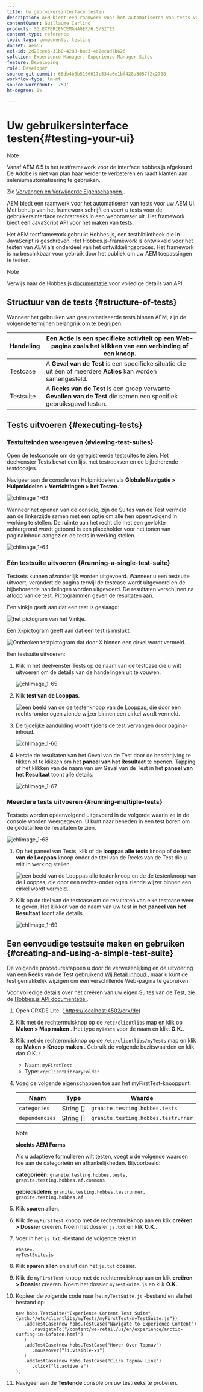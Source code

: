 ```yaml
---
title: Uw gebruikersinterface testen
description: AEM biedt een raamwerk voor het automatiseren van tests voor uw AEM UI
contentOwner: Guillaume Carlino
products: SG_EXPERIENCEMANAGER/6.5/SITES
content-type: reference
topic-tags: components, testing
docset: aem65
exl-id: 2d28cee6-31b0-4288-bad3-4d2ecad7b626
solution: Experience Manager, Experience Manager Sites
feature: Developing
role: Developer
source-git-commit: 66db4b0b5106617c534b6e1bf428a3057f2c2708
workflow-type: tm+mt
source-wordcount: '759'
ht-degree: 0%

---
```


# Uw gebruikersinterface testen{#testing-your-ui}

>[!NOTE]
>
>Vanaf AEM 6.5 is het testframework voor de interface hobbes.js afgekeurd. De Adobe is niet van plan haar verder te verbeteren en raadt klanten aan seleniumautomatisering te gebruiken.
>
>Zie [ Vervangen en Verwijderde Eigenschappen ](/help/release-notes/deprecated-removed-features.md).

AEM biedt een raamwerk voor het automatiseren van tests voor uw AEM UI. Met behulp van het framework schrijft en voert u tests voor de gebruikersinterface rechtstreeks in een webbrowser uit. Het framework biedt een JavaScript API voor het maken van tests.

Het AEM testframework gebruikt Hobbes.js, een testbibliotheek die in JavaScript is geschreven. Het Hobbes.js-framework is ontwikkeld voor het testen van AEM als onderdeel van het ontwikkelingsproces. Het framework is nu beschikbaar voor gebruik door het publiek om uw AEM toepassingen te testen.

>[!NOTE]
>
>Verwijs naar de Hobbes.js [ documentatie ](https://developer.adobe.com/experience-manager/reference-materials/6-5/test-api/index.html) voor volledige details van API.

## Structuur van de tests {#structure-of-tests}

Wanneer het gebruiken van geautomatiseerde tests binnen AEM, zijn de volgende termijnen belangrijk om te begrijpen:

| Handeling | Een **Actie** is een specifieke activiteit op een Web-pagina zoals het klikken van een verbinding of een knoop. |
|---|---|
| Testcase | A **Geval van de Test** is een specifieke situatie die uit één of meerdere **Acties** kan worden samengesteld. |
| Testsuite | A **Reeks van de Test** is een groep verwante **Gevallen van de Test** die samen een specifiek gebruiksgeval testen. |

## Tests uitvoeren {#executing-tests}

### Testuiteinden weergeven {#viewing-test-suites}

Open de testconsole om de geregistreerde testsuites te zien. Het deelvenster Tests bevat een lijst met testreeksen en de bijbehorende testdoosjes.

Navigeer aan de console van Hulpmiddelen via **Globale Navigatie > Hulpmiddelen > Verrichtingen > het Testen**.

![ chlimage_1-63 ](assets/chlimage_1-63.png)

Wanneer het openen van de console, zijn de Suites van de Test vermeld aan de linkerzijde samen met een optie om alle hen opeenvolgend in werking te stellen. De ruimte aan het recht die met een gevlokte achtergrond wordt getoond is een placeholder voor het tonen van paginainhoud aangezien de tests in werking stellen.

![ chlimage_1-64 ](assets/chlimage_1-64.png)

### Eén testsuite uitvoeren {#running-a-single-test-suite}

Testsets kunnen afzonderlijk worden uitgevoerd. Wanneer u een testsuite uitvoert, verandert de pagina terwijl de testcase wordt uitgevoerd en de bijbehorende handelingen worden uitgevoerd. De resultaten verschijnen na afloop van de test. Pictogrammen geven de resultaten aan.

Een vinkje geeft aan dat een test is geslaagd:

![ het pictogram van het Vinkje.](do-not-localize/chlimage_1-2.png)

Een X-pictogram geeft aan dat een test is mislukt:

![ Ontbroken testpictogram dat door X binnen een cirkel wordt vermeld.](do-not-localize/chlimage_1-3.png)

Een testsuite uitvoeren:

1. Klik in het deelvenster Tests op de naam van de testcase die u wilt uitvoeren om de details van de handelingen uit te vouwen.

   ![ chlimage_1-65 ](assets/chlimage_1-65.png)

1. Klik **test van de Looppas**.

   ![ een beeld van de de testenknoop van de Looppas, die door een rechts-onder ogen ziende wijzer binnen een cirkel wordt vermeld.](do-not-localize/chlimage_1-4.png)

1. De tijdelijke aanduiding wordt tijdens de test vervangen door pagina-inhoud.

   ![ chlimage_1-66 ](assets/chlimage_1-66.png)

1. Herzie de resultaten van het Geval van de Test door de beschrijving te tikken of te klikken om het **paneel van het Resultaat** te openen. Tapping of het klikken van de naam van uw Geval van de Test in het **paneel van het Resultaat** toont alle details.

   ![ chlimage_1-67 ](assets/chlimage_1-67.png)

### Meerdere tests uitvoeren {#running-multiple-tests}

Testsets worden opeenvolgend uitgevoerd in de volgorde waarin ze in de console worden weergegeven. U kunt naar beneden in een test boren om de gedetailleerde resultaten te zien.

![ chlimage_1-68 ](assets/chlimage_1-68.png)

1. Op het paneel van Tests, klik of de **looppas alle tests** knoop of de **test van de Looppas** knoop onder de titel van de Reeks van de Test die u wilt in werking stellen.

   ![ een beeld van de Looppas alle testenknoop en de de testenknoop van de Looppas, die door een rechts-onder ogen ziende wijzer binnen een cirkel wordt vermeld.](do-not-localize/chlimage_1-5.png)

1. Klik op de titel van de testcase om de resultaten van elke testcase weer te geven. Het klikken van de naam van uw test in het **paneel van het Resultaat** toont alle details.

   ![ chlimage_1-69 ](assets/chlimage_1-69.png)

## Een eenvoudige testsuite maken en gebruiken {#creating-and-using-a-simple-test-suite}

De volgende procedurestappen u door de verwezenlijking en de uitvoering van een Reeks van de Test gebruikend [ Wij.Retail inhoud ](/help/sites-developing/we-retail.md), maar u kunt de test gemakkelijk wijzigen om een verschillende Web-pagina te gebruiken.

Voor volledige details over het creëren van uw eigen Suites van de Test, zie de [ Hobbes.js API documentatie ](https://developer.adobe.com/experience-manager/reference-materials/6-5/test-api/index.html).

1. Open CRXDE Lite. ([ https://localhost:4502/crx/de](https://localhost:4502/crx/de))
1. Klik met de rechtermuisknop op de `/etc/clientlibs` map en klik op **Maken > Map maken** . Het type `myTests` voor de naam en klikt **O.K.**.
1. Klik met de rechtermuisknop op de `/etc/clientlibs/myTests` map en klik op **Maken > Knoop maken** . Gebruik de volgende bezitswaarden en klik dan O.K. **&#x200B;**:

   * Naam: `myFirstTest`
   * Type: `cq:ClientLibraryFolder`

1. Voeg de volgende eigenschappen toe aan het myFirstTest-knooppunt:

   | Naam | Type | Waarde |
   |---|---|---|
   | `categories` | String [] | `granite.testing.hobbes.tests` |
   | `dependencies` | String [] | `granite.testing.hobbes.testrunner` |

   >[!NOTE]
   >
   >**slechts AEM Forms**
   >
   >
   >Als u adaptieve formulieren wilt testen, voegt u de volgende waarden toe aan de categorieën en afhankelijkheden. Bijvoorbeeld:
   >
   >
   >**categorieën**: `granite.testing.hobbes.tests, granite.testing.hobbes.af.commons`
   >
   >
   >**gebiedsdelen**: `granite.testing.hobbes.testrunner, granite.testing.hobbes.af`

1. Klik **sparen allen**.
1. Klik de `myFirstTest` knoop met de rechtermuisknop aan en klik **creëren > Dossier** creëren. Noem het dossier `js.txt` en klik **O.K.**.
1. Voer in het `js.txt` -bestand de volgende tekst in:

   ```
   #base=.
   myTestSuite.js
   ```

1. Klik **sparen allen** en sluit dan het `js.txt` dossier.
1. Klik de `myFirstTest` knoop met de rechtermuisknop aan en klik **creëren > Dossier** creëren. Noem het dossier `myTestSuite.js` en klik **O.K.**.
1. Kopieer de volgende code naar het `myTestSuite.js` -bestand en sla het bestand op:

   ```
   new hobs.TestSuite("Experience Content Test Suite", {path:"/etc/clientlibs/myTests/myFirstTest/myTestSuite.js"})
      .addTestCase(new hobs.TestCase("Navigate to Experience Content")
         .navigateTo("/content/we-retail/us/en/experience/arctic-surfing-in-lofoten.html")
      )
      .addTestCase(new hobs.TestCase("Hover Over Topnav")
         .mouseover("li.visible-xs")
      )
      .addTestCase(new hobs.TestCase("Click Topnav Link")
         .click("li.active a")
   );
   ```

1. Navigeer aan de **Testende** console om uw testreeks te proberen.

